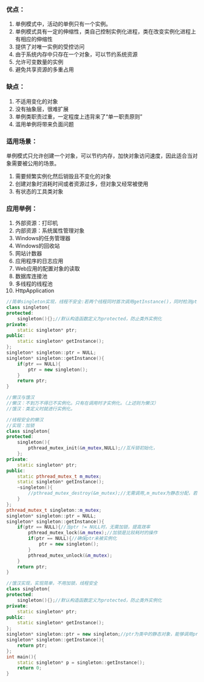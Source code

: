 ### 优点：
1. 单例模式中，活动的单例只有一个实例。
2. 单例模式具有一定的伸缩性，类自己控制实例化进程，类在改变实例化进程上有相应的伸缩性
3. 提供了对唯一实例的受控访问
4. 由于系统内存中只存在一个对象，可以节约系统资源
5. 允许可变数量的实例
6. 避免共享资源的多重占用

### 缺点：
1. 不适用变化的对象
2. 没有抽象层，很难扩展
3. 单例类职责过重，一定程度上违背来了“单一职责原则”
4. 滥用单例将带来负面问题

### 适用场景：
单例模式只允许创建一个对象，可以节约内存，加快对象访问速度，因此适合当对象需要被公用的场景。
1. 需要频繁实例化然后销毁且不变化的对象
2. 创建对象时消耗时间或者资源过多，但对象又经常被使用
3. 有状态的工具类对象

### 应用举例：
1. 外部资源：打印机
2. 内部资源：系统属性管理对象
3. Windows的任务管理器
4. Windows的回收站
5. 网站计数器
6. 应用程序的日志应用
7. Web应用的配置对象的读取
8. 数据库连接池
9. 多线程的线程池
10. HttpApplication

```c++
//简单singleton实现，线程不安全:若两个线程同时首次调用getInstance()，同时检测ptr为NULL，将会实例化两次。
class singleton{
protected:
    singleton(){};//默认构造函数定义为protected，防止类外实例化
private:
    static singleton* ptr;
public:
    static singleton* getInstance();
};
singleton* singleton::ptr = NULL;
singleton* singleton::getInstance(){
    if(ptr == NULL){
        ptr = new singleton(); 
    }
    return ptr;
}

//懒汉与饿汉
//懒汉：不到万不得已不实例化。只有在调用时才实例化。（上述则为懒汉）
//饿汉：类定义时就进行实例化。

//线程安全的懒汉
//实现：加锁
class singleton{
protected:
    singleton(){
        pthread_mutex_init(&m_mutex,NULL);//互斥锁初始化，
    };
private:
    static singleton* ptr;
public:
    static pthread_mutex_t m_mutex;
    static singleton* getInstance();
    ~singleton(){
        //pthread_mutex_destroy(&m_mutex);//无需调用,m_mutex为静态分配，若使用malloc动态分配内存才调用才函数
    }
};
pthread_mutex_t singleton::m_mutex;
singleton* singleton::ptr = NULL;
singleton* singleton::getInstance(){
    if(ptr == NULL){//当ptr != NULL时，无需加锁，提高效率
        pthread_mutex_lock(&m_mutex);//加锁是比较耗时的操作
        if(ptr == NULL){//确保ptr未被实例化
            ptr = new singleton(); 
        }
        pthread_mutex_unlock(&m_mutex);
    }
    return ptr;
}

//饿汉实现，实现简单，不用加锁，线程安全
class singleton{
protected:
    singleton(){};//默认构造函数定义为protected，防止类外实例化
private:
    static singleton* ptr;
public:
    static singleton* getInstance();
};
singleton* singleton::ptr = new singleton;//ptr为类中的静态对象，能够调用protected的构造函数
singleton* singleton::getInstance(){
    return ptr;
};
int main(){
    static singleton* p = singleton::getInstance();
    return 0;
}
```